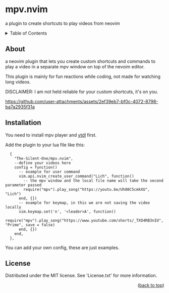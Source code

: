 # mpv.nvim
a plugin to create shortcuts to play videos from neovim


<!-- TABLE OF CONTENTS -->
<details>
  <summary>Table of Contents</summary>
  <ol>
    <li>
      <a href="#about">About</a>
    </li>
    <li>
        <a href="#installation">Installation</a>
    </li>
    <li>
        <a href="#to-do">To-do</a>
    </li>
    <li>
        <a href="#license">License</a>
    </li>
  </ol>
</details>

## About

a neovim plugin that lets you create custom shortcuts and commands to play a video in a separate mpv window on top of the nevoim editor.

This plugin is mainly for fun reactions while coding, not made for watching long videos.

DISCLAIMER: I am not held reliable for your custom shortcuts, it's on you.

https://github.com/user-attachments/assets/2ef39eb7-bf0c-4072-8798-ba7a2935f31a


## Installation

You need to install mpv player and [ytdl](https://github.com/ytdl-org/youtube-dl) first.

Add the plugin to your lua file like this:

```
  {
    "The-Silent-One/mpv.nvim",
    --define your videos here
    config = function()
      -- example for user command
      vim.api.nvim_create_user_command("Lich", function()
        -- the mpv window and the local file name will take the second parameter passed
        require("mpv").play_song("https://youtu.be/Uh80C5cmkXU", "Lich")
      end, {})
      -- example for keymap, in this we are not saving the video locally
      vim.keymap.set('n', '<leader>A', function()
        require("mpv").play_song("https://www.youtube.com/shorts/_TXO4RB3nIU", "Prime", save = false)
      end, {})
    end,
  },
```
You can add your own config, these are just examples.

## License

Distributed under the MIT license. See 'License.txt' for more information.

<p align="right">(<a href="#readme-top">back to top</a>)</p>
